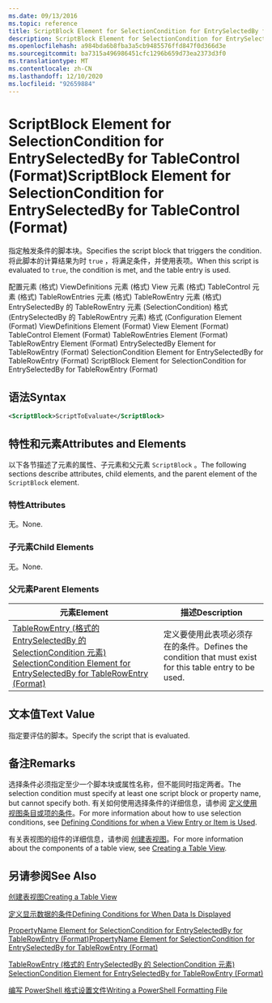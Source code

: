 ```yaml
---
ms.date: 09/13/2016
ms.topic: reference
title: ScriptBlock Element for SelectionCondition for EntrySelectedBy for TableControl (Format)
description: ScriptBlock Element for SelectionCondition for EntrySelectedBy for TableControl (Format)
ms.openlocfilehash: a984bda6b8fba3a5cb9485576ffd847f0d366d3e
ms.sourcegitcommit: ba7315a496986451cfc1296b659d73ea2373d3f0
ms.translationtype: MT
ms.contentlocale: zh-CN
ms.lasthandoff: 12/10/2020
ms.locfileid: "92659884"
---
```

# <a name="scriptblock-element-for-selectioncondition-for-entryselectedby-for-tablecontrol-format"></a><span data-ttu-id="a131b-103">ScriptBlock Element for SelectionCondition for EntrySelectedBy for TableControl (Format)</span><span class="sxs-lookup"><span data-stu-id="a131b-103">ScriptBlock Element for SelectionCondition for EntrySelectedBy for TableControl (Format)</span></span>

<span data-ttu-id="a131b-104">指定触发条件的脚本块。</span><span class="sxs-lookup"><span data-stu-id="a131b-104">Specifies the script block that triggers the condition.</span></span> <span data-ttu-id="a131b-105">将此脚本的计算结果为时 `true` ，将满足条件，并使用表项。</span><span class="sxs-lookup"><span data-stu-id="a131b-105">When this script is evaluated to `true`, the condition is met, and the table entry is used.</span></span>

<span data-ttu-id="a131b-106">配置元素 (格式) ViewDefinitions 元素 (格式) View 元素 (格式) TableControl 元素 (格式) TableRowEntries 元素 (格式) TableRowEntry 元素 (格式) EntrySelectedBy 的 TableRowEntry 元素 (SelectionCondition) 格式 (EntrySelectedBy 的 TableRowEntry 元素) 格式 (</span><span class="sxs-lookup"><span data-stu-id="a131b-106">Configuration Element (Format) ViewDefinitions Element (Format) View Element (Format) TableControl Element (Format) TableRowEntries Element (Format) TableRowEntry Element (Format) EntrySelectedBy Element for TableRowEntry (Format) SelectionCondition Element for EntrySelectedBy for TableRowEntry (Format) ScriptBlock Element for SelectionCondition for EntrySelectedBy for TableRowEntry (Format)</span></span>

## <a name="syntax"></a><span data-ttu-id="a131b-107">语法</span><span class="sxs-lookup"><span data-stu-id="a131b-107">Syntax</span></span>

```xml
<ScriptBlock>ScriptToEvaluate</ScriptBlock>
```

## <a name="attributes-and-elements"></a><span data-ttu-id="a131b-108">特性和元素</span><span class="sxs-lookup"><span data-stu-id="a131b-108">Attributes and Elements</span></span>

<span data-ttu-id="a131b-109">以下各节描述了元素的属性、子元素和父元素 `ScriptBlock` 。</span><span class="sxs-lookup"><span data-stu-id="a131b-109">The following sections describe attributes, child elements, and the parent element of the `ScriptBlock` element.</span></span>

### <a name="attributes"></a><span data-ttu-id="a131b-110">特性</span><span class="sxs-lookup"><span data-stu-id="a131b-110">Attributes</span></span>

<span data-ttu-id="a131b-111">无。</span><span class="sxs-lookup"><span data-stu-id="a131b-111">None.</span></span>

### <a name="child-elements"></a><span data-ttu-id="a131b-112">子元素</span><span class="sxs-lookup"><span data-stu-id="a131b-112">Child Elements</span></span>

<span data-ttu-id="a131b-113">无。</span><span class="sxs-lookup"><span data-stu-id="a131b-113">None.</span></span>

### <a name="parent-elements"></a><span data-ttu-id="a131b-114">父元素</span><span class="sxs-lookup"><span data-stu-id="a131b-114">Parent Elements</span></span>

|<span data-ttu-id="a131b-115">元素</span><span class="sxs-lookup"><span data-stu-id="a131b-115">Element</span></span>|<span data-ttu-id="a131b-116">描述</span><span class="sxs-lookup"><span data-stu-id="a131b-116">Description</span></span>|
|-------------|-----------------|
|[<span data-ttu-id="a131b-117">TableRowEntry (格式的 EntrySelectedBy 的 SelectionCondition 元素) </span><span class="sxs-lookup"><span data-stu-id="a131b-117">SelectionCondition Element for EntrySelectedBy for TableRowEntry (Format)</span></span>](./selectioncondition-element-for-entryselectedby-for-tablecontrol-format.md)|<span data-ttu-id="a131b-118">定义要使用此表项必须存在的条件。</span><span class="sxs-lookup"><span data-stu-id="a131b-118">Defines the condition that must exist for this table entry to be used.</span></span>|

## <a name="text-value"></a><span data-ttu-id="a131b-119">文本值</span><span class="sxs-lookup"><span data-stu-id="a131b-119">Text Value</span></span>

<span data-ttu-id="a131b-120">指定要评估的脚本。</span><span class="sxs-lookup"><span data-stu-id="a131b-120">Specify the script that is evaluated.</span></span>

## <a name="remarks"></a><span data-ttu-id="a131b-121">备注</span><span class="sxs-lookup"><span data-stu-id="a131b-121">Remarks</span></span>

<span data-ttu-id="a131b-122">选择条件必须指定至少一个脚本块或属性名称，但不能同时指定两者。</span><span class="sxs-lookup"><span data-stu-id="a131b-122">The selection condition must specify at least one script block or property name, but cannot specify both.</span></span> <span data-ttu-id="a131b-123">有关如何使用选择条件的详细信息，请参阅 [定义使用视图条目或项的条件](./defining-conditions-for-displaying-data.md)。</span><span class="sxs-lookup"><span data-stu-id="a131b-123">For more information about how to use selection conditions, see [Defining Conditions for when a View Entry or Item is Used](./defining-conditions-for-displaying-data.md).</span></span>

<span data-ttu-id="a131b-124">有关表视图的组件的详细信息，请参阅 [创建表视图](./creating-a-table-view.md)。</span><span class="sxs-lookup"><span data-stu-id="a131b-124">For more information about the components of a table view, see [Creating a Table View](./creating-a-table-view.md).</span></span>

## <a name="see-also"></a><span data-ttu-id="a131b-125">另请参阅</span><span class="sxs-lookup"><span data-stu-id="a131b-125">See Also</span></span>

[<span data-ttu-id="a131b-126">创建表视图</span><span class="sxs-lookup"><span data-stu-id="a131b-126">Creating a Table View</span></span>](./creating-a-table-view.md)

[<span data-ttu-id="a131b-127">定义显示数据的条件</span><span class="sxs-lookup"><span data-stu-id="a131b-127">Defining Conditions for When Data Is Displayed</span></span>](./defining-conditions-for-displaying-data.md)

[<span data-ttu-id="a131b-128">PropertyName Element for SelectionCondition for EntrySelectedBy for TableRowEntry (Format)</span><span class="sxs-lookup"><span data-stu-id="a131b-128">PropertyName Element for SelectionCondition for EntrySelectedBy for TableRowEntry (Format)</span></span>](./propertyname-element-for-selectioncondition-for-entryselectedby-for-tablerowentry-format.md)

[<span data-ttu-id="a131b-129">TableRowEntry (格式的 EntrySelectedBy 的 SelectionCondition 元素) </span><span class="sxs-lookup"><span data-stu-id="a131b-129">SelectionCondition Element for EntrySelectedBy for TableRowEntry (Format)</span></span>](./selectioncondition-element-for-entryselectedby-for-tablecontrol-format.md)

[<span data-ttu-id="a131b-130">编写 PowerShell 格式设置文件</span><span class="sxs-lookup"><span data-stu-id="a131b-130">Writing a PowerShell Formatting File</span></span>](./writing-a-powershell-formatting-file.md)
